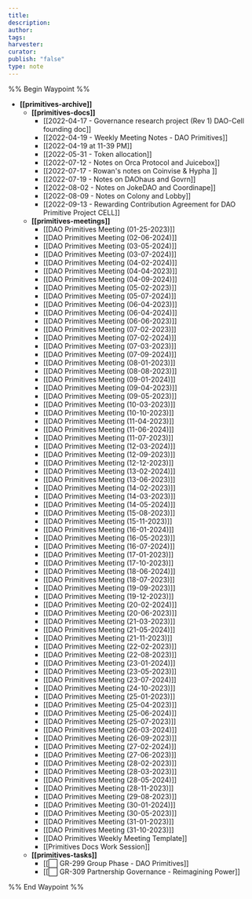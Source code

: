 ```yaml
---
title: 
description: 
author: 
tags: 
harvester: 
curator: 
publish: "false"
type: note
---
```

%% Begin Waypoint %%
- **[[primitives-archive]]**
  - **[[primitives-docs]]**
    - [[2022-04-17 - Governance research project (Rev 1) DAO-Cell founding doc]]
    - [[2022-04-19 - Weekly Meeting Notes - DAO Primitives]]
    - [[2022-04-19 at 11-39 PM]]
    - [[2022-05-31 - Token allocation]]
    - [[2022-07-12 - Notes on Orca Protocol and Juicebox]]
    - [[2022-07-17 - Rowan's notes on Coinvise & Hypha ]]
    - [[2022-07-19 - Notes on DAOhaus and Govrn]]
    - [[2022-08-02 - Notes on JokeDAO and Coordinape]]
    - [[2022-08-09 - Notes on Colony and Lobby]]
    - [[2022-09-13 - Rewarding Contribution Agreement for DAO Primitive Project CELL]]
  - **[[primitives-meetings]]**
    - [[DAO Primitives Meeting (01-25-2023)]]
    - [[DAO Primitives Meeting (02-06-2024)]]
    - [[DAO Primitives Meeting (03-05-2024)]]
    - [[DAO Primitives Meeting (03-07-2024)]]
    - [[DAO Primitives Meeting (04-02-2024)]]
    - [[DAO Primitives Meeting (04-04-2023)]]
    - [[DAO Primitives Meeting (04-09-2024)]]
    - [[DAO Primitives Meeting (05-02-2023)]]
    - [[DAO Primitives Meeting (05-07-2024)]]
    - [[DAO Primitives Meeting (06-04-2023)]]
    - [[DAO Primitives Meeting (06-04-2024)]]
    - [[DAO Primitives Meeting (06-06-2023)]]
    - [[DAO Primitives Meeting (07-02-2023)]]
    - [[DAO Primitives Meeting (07-02-2024)]]
    - [[DAO Primitives Meeting (07-03-2023)]]
    - [[DAO Primitives Meeting (07-09-2024)]]
    - [[DAO Primitives Meeting (08-01-2023)]]
    - [[DAO Primitives Meeting (08-08-2023)]]
    - [[DAO Primitives Meeting (09-01-2024)]]
    - [[DAO Primitives Meeting (09-04-2023)]]
    - [[DAO Primitives Meeting (09-05-2023)]]
    - [[DAO Primitives Meeting (10-03-2023)]]
    - [[DAO Primitives Meeting (10-10-2023)]]
    - [[DAO Primitives Meeting (11-04-2023)]]
    - [[DAO Primitives Meeting (11-06-2024)]]
    - [[DAO Primitives Meeting (11-07-2023)]]
    - [[DAO Primitives Meeting (12-03-2024)]]
    - [[DAO Primitives Meeting (12-09-2023)]]
    - [[DAO Primitives Meeting (12-12-2023)]]
    - [[DAO Primitives Meeting (13-02-2024)]]
    - [[DAO Primitives Meeting (13-06-2023)]]
    - [[DAO Primitives Meeting (14-02-2023)]]
    - [[DAO Primitives Meeting (14-03-2023)]]
    - [[DAO Primitives Meeting (14-05-2024)]]
    - [[DAO Primitives Meeting (15-08-2023)]]
    - [[DAO Primitives Meeting (15-11-2023)]]
    - [[DAO Primitives Meeting (16-01-2024)]]
    - [[DAO Primitives Meeting (16-05-2023)]]
    - [[DAO Primitives Meeting (16-07-2024)]]
    - [[DAO Primitives Meeting (17-01-2023)]]
    - [[DAO Primitives Meeting (17-10-2023)]]
    - [[DAO Primitives Meeting (18-06-2024)]]
    - [[DAO Primitives Meeting (18-07-2023)]]
    - [[DAO Primitives Meeting (19-09-2023)]]
    - [[DAO Primitives Meeting (19-12-2023)]]
    - [[DAO Primitives Meeting (20-02-2024)]]
    - [[DAO Primitives Meeting (20-06-2023)]]
    - [[DAO Primitives Meeting (21-03-2023)]]
    - [[DAO Primitives Meeting (21-05-2024)]]
    - [[DAO Primitives Meeting (21-11-2023)]]
    - [[DAO Primitives Meeting (22-02-2023)]]
    - [[DAO Primitives Meeting (22-08-2023)]]
    - [[DAO Primitives Meeting (23-01-2024)]]
    - [[DAO Primitives Meeting (23-05-2023)]]
    - [[DAO Primitives Meeting (23-07-2024)]]
    - [[DAO Primitives Meeting (24-10-2023)]]
    - [[DAO Primitives Meeting (25-01-2023)]]
    - [[DAO Primitives Meeting (25-04-2023)]]
    - [[DAO Primitives Meeting (25-06-2024)]]
    - [[DAO Primitives Meeting (25-07-2023)]]
    - [[DAO Primitives Meeting (26-03-2024)]]
    - [[DAO Primitives Meeting (26-09-2023)]]
    - [[DAO Primitives Meeting (27-02-2024)]]
    - [[DAO Primitives Meeting (27-06-2023)]]
    - [[DAO Primitives Meeting (28-02-2023)]]
    - [[DAO Primitives Meeting (28-03-2023)]]
    - [[DAO Primitives Meeting (28-05-2024)]]
    - [[DAO Primitives Meeting (28-11-2023)]]
    - [[DAO Primitives Meeting (29-08-2023)]]
    - [[DAO Primitives Meeting (30-01-2024)]]
    - [[DAO Primitives Meeting (30-05-2023)]]
    - [[DAO Primitives Meeting (31-01-2023)]]
    - [[DAO Primitives Meeting (31-10-2023)]]
    - [[DAO Primitives Weekly Meeting Template]]
    - [[Primitives Docs Work Session]]
  - **[[primitives-tasks]]**
    - [[⬜️ GR-299 Group Phase - DAO Primitives]]
    - [[⬜️ GR-309 Partnership Governance - Reimagining Power]]

%% End Waypoint %%
